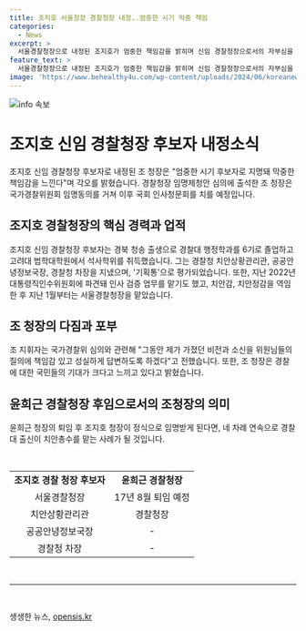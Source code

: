 ```yaml
---
title: 조지호 서울청장 경찰청장 내정..엄중한 시기 막중 책임
categories:
  - News
excerpt: >
  서울경찰청장으로 내정된 조지호가 엄중한 책임감을 밝히며 신임 경찰청장으로서의 자부심을 드러내고 있다. 조 청장은 경찰대 출신으로 경찰에 대한 국민들의 높아진 기대에 부응할 것으로 기대되며, 경찰청장으로서의 경험과 역량을 갖추고 있다. 인사청문회 결과와 무관하게 대통령이 경찰청장을 임명할 수 있는 점을 감안해야 하며, 조지호 청장의 임명으로 경찰의 새로운 시대가 열릴 전망이다.
feature_text: >
  서울경찰청장으로 내정된 조지호가 엄중한 책임감을 밝히며 신임 경찰청장으로서의 자부심을 드러내고 있다. 조 청장은 경찰대 출신으로 경찰에 대한 국민들의 높아진 기대에 부응할 것으로 기대되며, 경찰청장으로서의 경험과 역량을 갖추고 있다. 인사청문회 결과와 무관하게 대통령이 경찰청장을 임명할 수 있는 점을 감안해야 하며, 조지호 청장의 임명으로 경찰의 새로운 시대가 열릴 전망이다.
image: 'https://www.behealthy4u.com/wp-content/uploads/2024/06/koreanews.jpg'
---
```


<p><img src="https://www.behealthy4u.com/wp-content/uploads/2024/06/koreanews.jpg" alt="info 속보" /></p>

<h1 data-ke-size="size26"><b>조지호</b> 신임 경찰청장 후보자 내정소식</h1>

<p data-ke-size="size16">조지호 신임 경찰청장 후보자로 내정된 조 청장은 "엄중한 시기 후보자로 지명돼 막중한 책임감을 느낀다"며 각오를 밝혔습니다. 경찰청장 임명제청안 심의에 출석한 조 청장은 국가경찰위원회 임명동의를 거쳐 이후 국회 인사청문회를 치를 예정입니다.</p>

<h2 data-ke-size="size24">조지호 경찰청장의 핵심 경력과 업적</h2>

<p data-ke-size="size16">조지호 신임 경찰청장 후보자는 경북 청송 출생으로 경찰대 행정학과를 6기로 졸업하고 고려대 법학대학원에서 석사학위를 취득했습니다. 그는 경찰청 치안상황관리관, 공공안녕정보국장, 경찰청 차장을 지냈으며, '기획통'으로 평가되었습니다. 또한, 지난 2022년 대통령직인수위원회에 파견돼 인사 검증 업무를 맡기도 했고, 치안감, 치안정감을 역임한 후 지난 1월부터는 서울경찰청장을 맡았습니다.</p>

<h2 data-ke-size="size24">조 청장의 다짐과 포부</h2>

<p data-ke-size="size16">조 지휘자는 국가경찰위 심의와 관련해 "그동안 제가 가졌던 비전과 소신을 위원님들의 질의에 책임감 있고 성실하게 답변하도록 하겠다"고 전했습니다. 또한, 조 청장은 경찰에 대한 국민들의 기대가 크다고 느끼고 있다고 밝혔습니다. </p>

<h2 data-ke-size="size24">윤희근 경찰청장 후임으로서의 조청장의 의미</h2>

<p data-ke-size="size16">윤희근 청장의 퇴임 후 조지호 청장이 정식으로 임명받게 된다면, 네 차례 연속으로 경찰대 출신이 치안총수를 맡는 사례가 될 것입니다.</p>

<p data-ke-size="size16">&nbsp;</p>

<table>
    <tbody>
        <tr>
            <td style="text-align: center; height: 17px;"><b>조지호 경찰 청장 후보자</b></td>
            <td style="text-align: center; height: 17px;"><b>윤희근 경찰청장</b></td>
        </tr>
        <tr>
            <td style="text-align: center; height: 17px;">서울경찰청장</td>
            <td style="text-align: center; height: 17px;">17년 8월 퇴임 예정</td>
        </tr>
        <tr>
            <td style="text-align: center; height: 17px;">치안상황관리관</td>
            <td style="text-align: center; height: 17px;">경찰청장</td>
        </tr>
        <tr>
            <td style="text-align: center; height: 17px;">공공안녕정보국장</td>
            <td style="text-align: center; height: 17px;">-</td>
        </tr>
        <tr>
            <td style="text-align: center; height: 17px;">경찰청 차장</td>
            <td style="text-align: center; height: 17px;">-</td>
        </tr>
    </tbody>
</table>

<p data-ke-size="size16">&nbsp;</p>

<hr>

<p data-ke-size="size16">&nbsp;</p>
생생한 뉴스, <a href="https://opensis.kr" rel="dofollow">opensis.kr</a>


